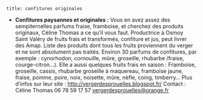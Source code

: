 	title: confitures originales


- **Confitures paysannes et originales :** Vous en avez assez des sempiternelles parfums fraise, framboise, et cherchez des produits originaux,  Céline Thomas a ce qu’il vous faut. Productrice à Osmoy Saint Valéry de fruits frais et transformés, confiture et jus, peut livrer des Amap. Liste des produits dont tous les fruits proviennent du verger et ne sont absolument pas traités. Environ 30 parfums de confitures, par exemple : cynorhodon, cornouille, mûre, groseille, rhubarbe /fraise, courge-citron…). Elle a aussi quelques fruits frais en saison : Framboise, groseille, cassis, rhubarbe groseille à maquereau, framboise jaune, fraise, pomme, poire, noix, noisette, mûre, nèfle, coing, timberry… Plus d’infos sur leur site : <http://vergerdesprouelles.blogspot.fr/> Contact : Céline Thomas 06 78 59 17 57 <vergerdesprouelles@orange.fr> 
